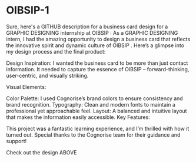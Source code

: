 # OIBSIP-1
Sure, here's a GITHUB description for a business card design for a GRAPHIC DESIGNING internship at OIBSIP :
As a GRAPHIC DESIGNING intern, I had the amazing opportunity to design a business card that reflects the innovative spirit and dynamic culture of OIBSIP . Here’s a glimpse into my design process and the final product:

 Design Inspiration: I wanted the business card to be more than just contact information. It needed to capture the essence of OIBSIP – forward-thinking, user-centric, and visually striking.

 Visual Elements:

Color Palette: I used Cognorise’s brand colors to ensure consistency and brand recognition.
Typography: Clean and modern fonts to maintain a professional yet approachable feel.
Layout: A balanced and intuitive layout that makes the information easily accessible.
 Key Features:


This project was a fantastic learning experience, and I’m thrilled with how it turned out. Special thanks to the Cognorise team for their guidance and support!

Check out the design ABOVE 

